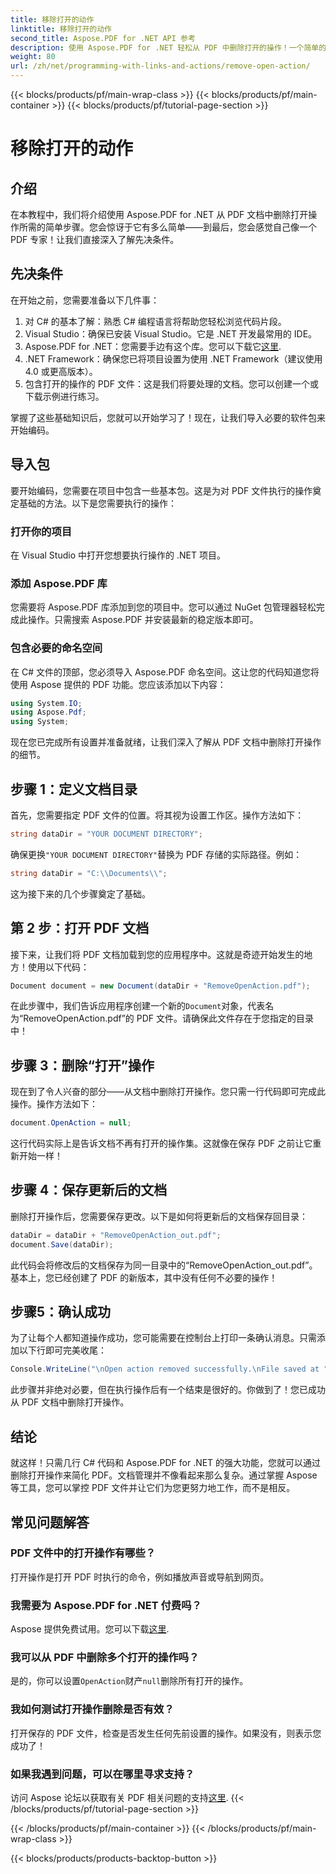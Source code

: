 ```yaml
---
title: 移除打开的动作
linktitle: 移除打开的动作
second_title: Aspose.PDF for .NET API 参考
description: 使用 Aspose.PDF for .NET 轻松从 PDF 中删除打开的操作！一个简单的教程，一步一步指导如何有效地管理 PDF。
weight: 80
url: /zh/net/programming-with-links-and-actions/remove-open-action/
---
```


{{< blocks/products/pf/main-wrap-class >}}
{{< blocks/products/pf/main-container >}}
{{< blocks/products/pf/tutorial-page-section >}}

# 移除打开的动作

## 介绍

在本教程中，我们将介绍使用 Aspose.PDF for .NET 从 PDF 文档中删除打开操作所需的简单步骤。您会惊讶于它有多么简单——到最后，您会感觉自己像一个 PDF 专家！让我们直接深入了解先决条件。

## 先决条件

在开始之前，您需要准备以下几件事：

1. 对 C# 的基本了解：熟悉 C# 编程语言将帮助您轻松浏览代码片段。
2. Visual Studio：确保已安装 Visual Studio。它是 .NET 开发最常用的 IDE。
3.  Aspose.PDF for .NET：您需要手边有这个库。您可以下载它[这里](https://releases.aspose.com/pdf/net/). 
4. .NET Framework：确保您已将项目设置为使用 .NET Framework（建议使用 4.0 或更高版本）。
5. 包含打开的操作的 PDF 文件：这是我们将要处理的文档。您可以创建一个或下载示例进行练习。

掌握了这些基础知识后，您就可以开始学习了！现在，让我们导入必要的软件包来开始编码。

## 导入包

要开始编码，您需要在项目中包含一些基本包。这是为对 PDF 文件执行的操作奠定基础的方法。以下是您需要执行的操作：

### 打开你的项目

在 Visual Studio 中打开您想要执行操作的 .NET 项目。

### 添加 Aspose.PDF 库

您需要将 Aspose.PDF 库添加到您的项目中。您可以通过 NuGet 包管理器轻松完成此操作。只需搜索 Aspose.PDF 并安装最新的稳定版本即可。

### 包含必要的命名空间

在 C# 文件的顶部，您必须导入 Aspose.PDF 命名空间。这让您的代码知道您将使用 Aspose 提供的 PDF 功能。您应该添加以下内容：

```csharp
using System.IO;
using Aspose.Pdf;
using System;
```

现在您已完成所有设置并准备就绪，让我们深入了解从 PDF 文档中删除打开操作的细节。

## 步骤 1：定义文档目录

首先，您需要指定 PDF 文件的位置。将其视为设置工作区。操作方法如下：

```csharp
string dataDir = "YOUR DOCUMENT DIRECTORY";
```

确保更换`"YOUR DOCUMENT DIRECTORY"`替换为 PDF 存储的实际路径。例如：

```csharp
string dataDir = "C:\\Documents\\";
```

这为接下来的几个步骤奠定了基础。 

## 第 2 步：打开 PDF 文档

接下来，让我们将 PDF 文档加载到您的应用程序中。这就是奇迹开始发生的地方！使用以下代码：

```csharp
Document document = new Document(dataDir + "RemoveOpenAction.pdf");
```

在此步骤中，我们告诉应用程序创建一个新的`Document`对象，代表名为“RemoveOpenAction.pdf”的 PDF 文件。请确保此文件存在于您指定的目录中！

## 步骤 3：删除“打开”操作

现在到了令人兴奋的部分——从文档中删除打开操作。您只需一行代码即可完成此操作。操作方法如下：

```csharp
document.OpenAction = null;
```

这行代码实际上是告诉文档不再有打开的操作集。这就像在保存 PDF 之前让它重新开始一样！

## 步骤 4：保存更新后的文档

删除打开操作后，您需要保存更改。以下是如何将更新后的文档保存回目录：

```csharp
dataDir = dataDir + "RemoveOpenAction_out.pdf";
document.Save(dataDir);
```

此代码会将修改后的文档保存为同一目录中的“RemoveOpenAction_out.pdf”。基本上，您已经创建了 PDF 的新版本，其中没有任何不必要的操作！

## 步骤5：确认成功

为了让每个人都知道操作成功，您可能需要在控制台上打印一条确认消息。只需添加以下行即可完美收尾：

```csharp
Console.WriteLine("\nOpen action removed successfully.\nFile saved at " + dataDir);
```

此步骤并非绝对必要，但在执行操作后有一个结束是很好的。你做到了！您已成功从 PDF 文档中删除打开操作。

## 结论

就这样！只需几行 C# 代码和 Aspose.PDF for .NET 的强大功能，您就可以通过删除打开操作来简化 PDF。文档管理并不像看起来那么复杂。通过掌握 Aspose 等工具，您可以掌控 PDF 文件并让它们为您更努力地工作，而不是相反。

## 常见问题解答

### PDF 文件中的打开操作有哪些？
打开操作是打开 PDF 时执行的命令，例如播放声音或导航到网页。

### 我需要为 Aspose.PDF for .NET 付费吗？
 Aspose 提供免费试用。您可以下载[这里](https://releases.aspose.com/).

### 我可以从 PDF 中删除多个打开的操作吗？
是的，你可以设置`OpenAction`财产`null`删除所有打开的操作。

### 我如何测试打开操作删除是否有效？
打开保存的 PDF 文件，检查是否发生任何先前设置的操作。如果没有，则表示您成功了！

### 如果我遇到问题，可以在哪里寻求支持？
访问 Aspose 论坛以获取有关 PDF 相关问题的支持[这里](https://forum.aspose.com/c/pdf/10).
{{< /blocks/products/pf/tutorial-page-section >}}

{{< /blocks/products/pf/main-container >}}
{{< /blocks/products/pf/main-wrap-class >}}

{{< blocks/products/products-backtop-button >}}
